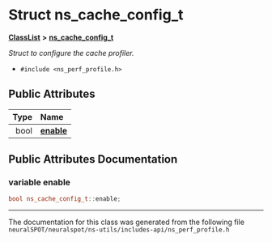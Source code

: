 

# Struct ns\_cache\_config\_t



[**ClassList**](annotated.md) **>** [**ns\_cache\_config\_t**](structns__cache__config__t.md)



_Struct to configure the cache profiler._ 

* `#include <ns_perf_profile.h>`





















## Public Attributes

| Type | Name |
| ---: | :--- |
|  bool | [**enable**](#variable-enable)  <br> |












































## Public Attributes Documentation




### variable enable 

```C++
bool ns_cache_config_t::enable;
```




------------------------------
The documentation for this class was generated from the following file `neuralSPOT/neuralspot/ns-utils/includes-api/ns_perf_profile.h`

